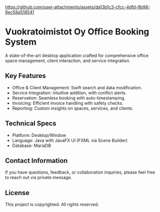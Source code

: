 
https://github.com/user-attachments/assets/da13b1c3-cfcc-4dfd-9b98-9ec58a518541




# Vuokratoimistot Oy Office Booking System

A state-of-the-art desktop application crafted for comprehensive office space management, client interaction, and service integration.

## Key Features
- Office & Client Management: Swift search and data modification.
- Service Integration: Intuitive addition, with conflict alerts.
- Reservation: Seamless booking with auto-timestamping.
- Invoicing: Efficient invoice handling with safety checks.
- Reporting: Custom insights on spaces, services, and clients.
  
## Technical Specs
- Platform: Desktop/Window
- Language: Java with JavaFX UI (FXML via Scene Builder)
- Database: MariaDB

## Contact Information
If you have questions, feedback, or collaboration inquiries, please feel free to reach out via private message.

## License
This project is copyrighted. All rights reserved.
